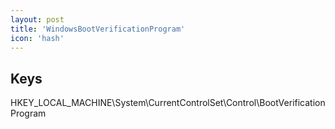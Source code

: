 ```yaml
---
layout: post
title: 'WindowsBootVerificationProgram'
icon: 'hash'
---
```


## Keys

HKEY_LOCAL_MACHINE\System\CurrentControlSet\Control\BootVerificationProgram

